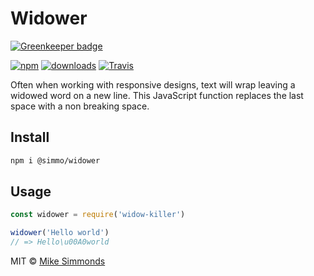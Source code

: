 # Widower

[![Greenkeeper badge](https://badges.greenkeeper.io/simmo/widower.svg)](https://greenkeeper.io/)

[![npm][image-npm]][url-npm] [![downloads][image-downloads]][url-npm] [![Travis][image-travis]][url-travis]

Often when working with responsive designs, text will wrap leaving a widowed word on a new line. This JavaScript function replaces the last space with a non breaking space.

## Install

```bash
npm i @simmo/widower
```

## Usage

```javascript
const widower = require('widow-killer')

widower('Hello world')
// => Hello\u00A0world
```

MIT © [Mike Simmonds](https://simmo.me)

[image-downloads]: https://img.shields.io/npm/dm/@simmo/widower.svg?style=flat-square
[image-npm]: https://img.shields.io/npm/v/@simmo/widower.svg?style=flat-square
[image-travis]: https://img.shields.io/travis/com/simmo/widower.svg?style=flat-square
[url-npm]: https://npmjs.org/package/@simmo/widower
[url-travis]: https://travis-ci.com/simmo/widower
